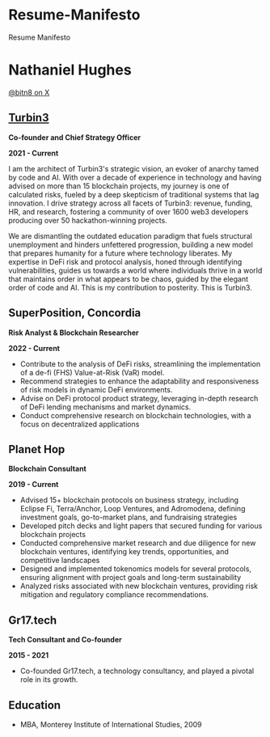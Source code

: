 # Resume-Manifesto
Resume Manifesto
# Nathaniel Hughes

[@bitn8 on X](https://x.com/qubitn8) 

## [Turbin3](turbin3.com)

**Co-founder and Chief Strategy Officer**

**2021 - Current**

I am the architect of Turbin3's strategic vision, an evoker of anarchy tamed by code and AI. With over a decade of experience in technology and having advised on more than 15 blockchain projects, my journey is one of calculated risks, fueled by a deep skepticism of traditional systems that lag innovation. I drive strategy across all facets of Turbin3: revenue, funding, HR, and research, fostering a community of over 1600 web3 developers producing over 50 hackathon-winning projects.

We are dismantling the outdated education paradigm that fuels structural unemployment and hinders unfettered progression, building a new model that prepares humanity for a future where technology liberates. My expertise in DeFi risk and protocol analysis, honed through identifying vulnerabilities, guides us towards a world where individuals thrive in a world that maintains order in what appears to be chaos, guided by the elegant order of code and AI. This is my contribution to posterity. This is Turbin3.


## SuperPosition, Concordia

**Risk Analyst & Blockchain Researcher**

**2022 - Current**

*   Contribute to the analysis of DeFi risks, streamlining the implementation of a de-fi (FHS) Value-at-Risk (VaR) model.
*   Recommend strategies to enhance the adaptability and responsiveness of risk models in dynamic DeFi environments.
*   Advise on DeFi protocol product strategy, leveraging in-depth research of DeFi lending mechanisms and market dynamics.
*   Conduct comprehensive research on blockchain technologies, with a focus on decentralized applications


## Planet Hop

**Blockchain Consultant**

**2019 - Current**

*   Advised 15+ blockchain protocols on business strategy, including  Eclipse Fi, Terra/Anchor, Loop Ventures, and Adromodena, defining investment goals, go-to-market plans, and fundraising strategies
*   Developed pitch decks and light papers that secured funding for various blockchain projects
*   Conducted comprehensive market research and due diligence for new blockchain ventures, identifying key trends, opportunities, and competitive landscapes
*   Designed and implemented tokenomics models for several protocols, ensuring alignment with project goals and long-term sustainability
*   Analyzed risks associated with new blockchain ventures, providing risk mitigation and regulatory compliance recommendations.


## Gr17.tech

**Tech Consultant and Co-founder**

**2015 - 2021**

*   Co-founded Gr17.tech, a technology consultancy, and played a pivotal role in its growth.


## Education

*   MBA, Monterey Institute of International Studies, 2009

